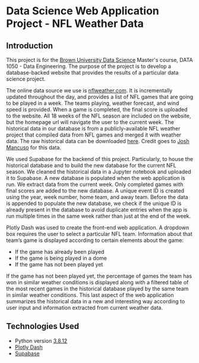 # Data Science Web Application Project - NFL Weather Data

## Introduction
This project is for the [Brown University Data Science](https://www.brown.edu/initiatives/data-science/masters-degree) Master's course, DATA 1050 - Data Engineering. The purpose of the project is to develop a database-backed website that provides the results of a particular data science project.

The online data source we use is [nflweather.com](https://www.nflweather.com/en/). It is incrementally updated throughout the day, and provides a list of NFL games that are going to be played in a week. The teams playing, weather forecast, and wind speed is provided. When a game is completed, the final score is uploaded to the website. All 18 weeks of the NFL season are included on the website, but the homepage url will navigate the user to the current week. The historical data in our database is from a publicly-available NFL weather project that compiled data from NFL games and merged it with weather data. The raw historical data can be downloaded [here](https://raw.githubusercontent.com/Nolanole/NFL-Weather-Project/master/all_games_weather.csv). Credit goes to [Josh Mancuso](https://github.com/Nolanole) for this data.

We used Supabase for the backend of this project. Particularly, to house the historical database and to build the new database for the current NFL season. We cleaned the historical data in a Jupyter notebook and uploaded it to Supabase. A new database is populated when the web application is run. We extract data from the current week. Only completed games with final scores are added to the new database. A unique event ID is created using the year, week number, home team, and away team. Before the data is appended to populate the new database, we check if the unique ID is already present in the database to avoid duplicate entries when the app is run multiple times in the same week rather than just at the end of the week.

Plotly Dash was used to create the front-end web application. A dropdown box requires the user to select a particular NFL team. Information about that team’s game is displayed according to certain elements about the game:
- If the game has already been played
- If the game is being played in a dome
- If the game has not been played yet

If the game has not been played yet, the percentage of games the team has won in similar weather conditions is displayed along with a filtered table of the most recent games in the historical database played by the same team in similar weather conditions. This last aspect of the web application summarizes the historical data in a new and interesting way according to user input and information extracted from current weather data. 

## Technologies Used
- Python version [3.8.12](https://docs.python.org/release/3.8.12/)
- [Plotly Dash](https://dash.plotly.com/)
- [Supabase](https://supabase.com/docs)
